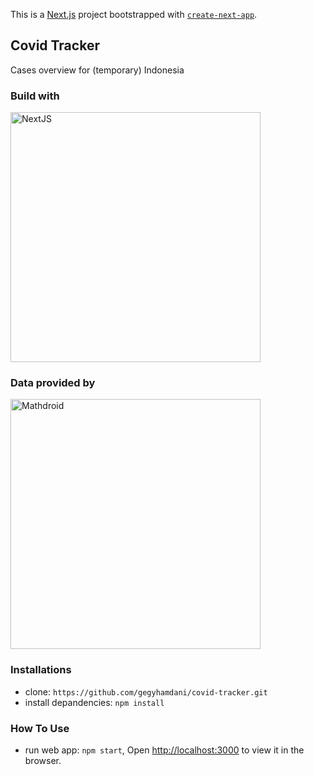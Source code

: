 This is a [Next.js](https://nextjs.org/) project bootstrapped with [`create-next-app`](https://github.com/zeit/next.js/tree/canary/packages/create-next-app).

## Covid Tracker

Cases overview for (temporary) Indonesia

### Build with

<a href="https://nextjs.org/" rel="NextJS">
  <img src="https://upload.wikimedia.org/wikipedia/commons/thumb/8/8e/Nextjs-logo.svg/1920px-Nextjs-logo.svg.png" alt="NextJS" width="400"/>
</a>


### Data provided by

<a href="https://github.com/mathdroid/covid-19-api" rel="mathdroid">
  <img src="https://camo.githubusercontent.com/5f14b98ceb277d4a52caac7238259129f0c89e628107da97b0bd5b2046dae477/68747470733a2f2f636f76696431392e6d61746864726f2e69642f6170692f6f67" alt="Mathdroid" width="400"/>
</a>

### Installations

- clone: `https://github.com/gegyhamdani/covid-tracker.git`
- install depandencies: `npm install`

### How To Use

- run web app: `npm start`, Open [http://localhost:3000](http://localhost:3000) to view it in the browser.
